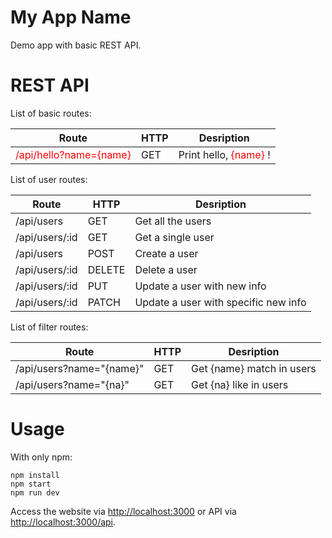 # My App Name
Demo app with basic REST API.

# REST API
List of basic routes:

| Route | HTTP | Desription |
|----------|:-----|:------------:|
|<span style="color:red">/api/hello?name={name}</span>  | GET     | Print hello, <span style="color:red">{name}</span> !   |

List of user routes:

| Route        | HTTP           | Desription  |
| ------------- |-------------| -----|
| /api/users      | GET | Get all the users |
| /api/users/:id      | GET | Get a single user |
| /api/users      | POST | Create a user |
| /api/users/:id      | DELETE | Delete a user |
| /api/users/:id      | PUT | Update a user with new info |
| /api/users/:id      | PATCH | Update a user with specific new info |

List of filter routes:

| Route        | HTTP           | Desription  |
| ------------- |-------------| -----|
| /api/users?name="{name}"      | GET | Get {name} match in users |
| /api/users?name="{na}"      | GET | Get {na} like in users |

# Usage
With only npm:
```
npm install
npm start
npm run dev
```

Access the website via <http://localhost:3000> or API via <http://localhost:3000/api>. 
